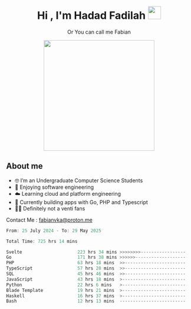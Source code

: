 <h1 align="center">Hi , I'm Hadad Fadilah  <img src="https://media.giphy.com/media/hvRJCLFzcasrR4ia7z/giphy.gif" width="35" ></h1>
<p align="center"><span>Or You can call me <span style="font: bold">Fabian</span></p>
<p align="center">
<img src="https://media.tenor.com/78dNivDemDAAAAAi/speech-bubble-venti.gif" width="300"/>    
</p>

##  About me
- 🤓 I’m an Undergraduate Computer Science Students
- 🍰 Enjoying software engineering
- ☁️ Learning cloud and platform engineering
- 🧰 Currently building apps with Go, PHP and Typescript 
- 🏃‍♂️ Definitely not a venti fans

Contact Me : fabianvka@proton.me

<!--START_SECTION:waka-->

```go
From: 25 July 2024 - To: 29 May 2025

Total Time: 725 hrs 14 mins

Svelte                     223 hrs 34 mins >>>>>>>>-----------------   30.56 %
Go                         171 hrs 38 mins >>>>>>-------------------   23.46 %
PHP                        63 hrs 18 mins  >>-----------------------   08.65 %
TypeScript                 57 hrs 28 mins  >>-----------------------   07.86 %
SQL                        45 hrs 46 mins  >>-----------------------   06.26 %
JavaScript                 43 hrs 18 mins  >------------------------   05.92 %
Python                     22 hrs 6 mins   >------------------------   03.02 %
Blade Template             19 hrs 21 mins  >------------------------   02.65 %
Haskell                    16 hrs 37 mins  >------------------------   02.27 %
Bash                       12 hrs 13 mins  -------------------------   01.67 %
```

<!--END_SECTION:waka-->




<!--
**Fadil-Tao/Fadil-Tao** is a ✨ _special_ ✨ repository because its `README.md` (this file) appears on your GitHub profile.


